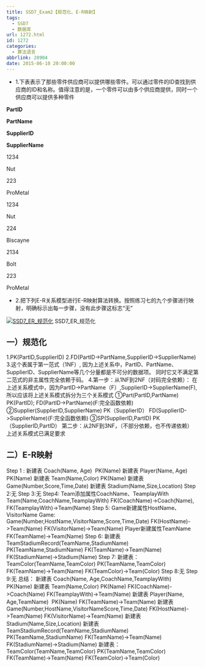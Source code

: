 ```yaml
---
title: SSD7_Exam2【规范化、E-R映射】
tags:
  - SSD7
  - 数据库
url: 1272.html
id: 1272
categories:
  - 算法语言
abbrlink: 28904
date: 2015-06-10 20:00:00
---
```


*   1.下表表示了那些零件供应商可以提供哪些零件。可以通过零件的ID查找到供应商的ID和名称。值得注意的是，一个零件可以由多个供应商提供，同时一个供应商可以提供多种零件

**PartID**

**PartName**

**SupplierID**

**SupplierName**

1234

Nut

223

ProMetal

1234

Nut

224

Biscayne

2134

Bolt

223

ProMetal

*   2.把下列E-R关系模型进行E-R映射算法转换。按照练习七的九个步骤进行映射，明确标示出每一步骤，没有此步骤这标志“无”

[![SSD7_ER_规范化](http://baiyuan.wang/wp-content/uploads/2015/06/baiyuan.wang_2015-06-10_20-11-26.jpg)](http://baiyuan.wang/wp-content/uploads/2015/06/baiyuan.wang_2015-06-10_20-11-26.jpg) SSD7\_ER\_规范化  

一）规范化
-----

1.PK(PartID,SupplierID) 2.FD(PartID->PartName,SupplierID->SupplierName) 3.这个表属于第一范式（1NF）, 因为上述关系中，PartID、PartName、SupplierID、SupplierName等几个分量都是不可分的数据项。 同时它又不满足第二范式的非主属性完全依赖于码。 4.第一步：从1NF到2NF（对码完全依赖）： 在上述关系模式中，因为PartID->PartName（F）,SupplierID->SupplierName(F),所以应该将上述关系模式拆分为三个关系模式 ①Part(PartID,PartName) PK(PartID); FD(PartID->PartName)(F:完全函数依赖) ②Supplier(SupplierID,SupplierName) PK（SupplierID） FD(SupplierID->SupplierName)(F:完全函数依赖) ③SP(SupplierID,PartID) PK（SupplierID,PartID） 第二步：从2NF到3NF，（不部分依赖，也不传递依赖） 上述关系模式已满足要求

二）E-R映射
-------

Step 1 : 新建表 Coach(Name, Age)  PK(Name) 新建表 Player(Name, Age)  PK(Name) 新建表 Team(Name,Color) PK(Name) 新建表 Game(Number,Score,Time,Date) 新建表 Stadium(Name,Size,Location) Step 2:无 Step 3:无 Step4: Team添加属性CoachName、TeamplayWith Team(Name,CoachName,TeamplayWith) FK(CoachName)->Coach(Name), FK(TeamplayWith)->Team(Name) Step 5: Game新建属性HostName、VisitorName Game: Game(Number,HostName,VisitorName,Score,Time,Date) FK(HostName)->Team(Name) FK(VisitorName)->Team(Name) Player新建属性TeamName FK(TeamName)->Team(Name) Step 6: 新建表 TeamStadiumRecord(TeamName,StadiumName) PK(TeamName,StadiumName) FK(TeamName)->Team(Name) FK(StadiumName)->Stadium(Name) Step 7: 新建表：TeamColor(TeamName,TeamColor) PK(TeamName,TeamColor) FK(TeamName)->Team(Name) FK(TeamColor)->Team(Color) Step 8:无 Step 9:无 总结： 新建表 Coach(Name, Age,CoachName,TeamplayWith)  PK(Name) 新建表 Team(Name,Color) PK(Name) FK(CoachName)->Coach(Name) FK(TeamplayWith)->Team(Name) 新建表 Player(Name, Age,TeamName)  PK(Name) FK(TeamName)->Team(Name) 新建表 Game(Number,HostName,VisitorNameScore,Time,Date) FK(HostName)->Team(Name) FK(VisitorName)->Team(Name) 新建表 Stadium(Name,Size,Location) 新建表 TeamStadiumRecord(TeamName,StadiumName) PK(TeamName,StadiumName) FK(TeamName)->Team(Name) FK(StadiumName)->Stadium(Name) 新建表：TeamColor(TeamName,TeamColor) PK(TeamName,TeamColor) FK(TeamName)->Team(Name) FK(TeamColor)->Team(Color)